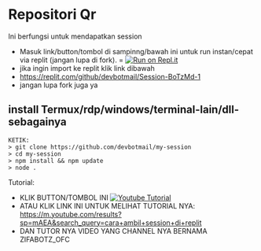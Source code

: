 # Repositori Qr
Ini berfungsi untuk mendapatkan session

- Masuk link/button/tombol di sampinng/bawah ini untuk run instan/cepat via replit (jangan lupa di fork). =
[![Run on Repl.it](https://repl.it/badge/github/quiec/whatsAlfa)](https://replit.com/@devbotmail/Session-BoTzMd-1#.github/FUNDING.yml)
- jika ingin import ke replit klik  link dibawah
- https://replit.com/github/devbotmail/Session-BoTzMd-1
- jangan lupa fork juga ya

## install Termux/rdp/windows/terminal-lain/dll-sebagainya
```
KETIK:
> git clone https://github.com/devbotmail/my-session
> cd my-session
> npm install && npm update
> node .
```




Tutorial:
- KLIK BUTTON/TOMBOL INI [![Youtube Tutorial](https://youtu.be/badge/youtube/quiec/whatsAlfa)](https://m.youtube.com/results?sp=mAEA&search_query=cara+ambil+session+di+replit)
- ATAU KLIK LINK INI UNTUK MELIHAT TUTORIAL NYA: https://m.youtube.com/results?sp=mAEA&search_query=cara+ambil+session+di+replit
- DAN TUTOR NYA VIDEO YANG CHANNEL NYA BERNAMA ZIFABOTZ_OFC
